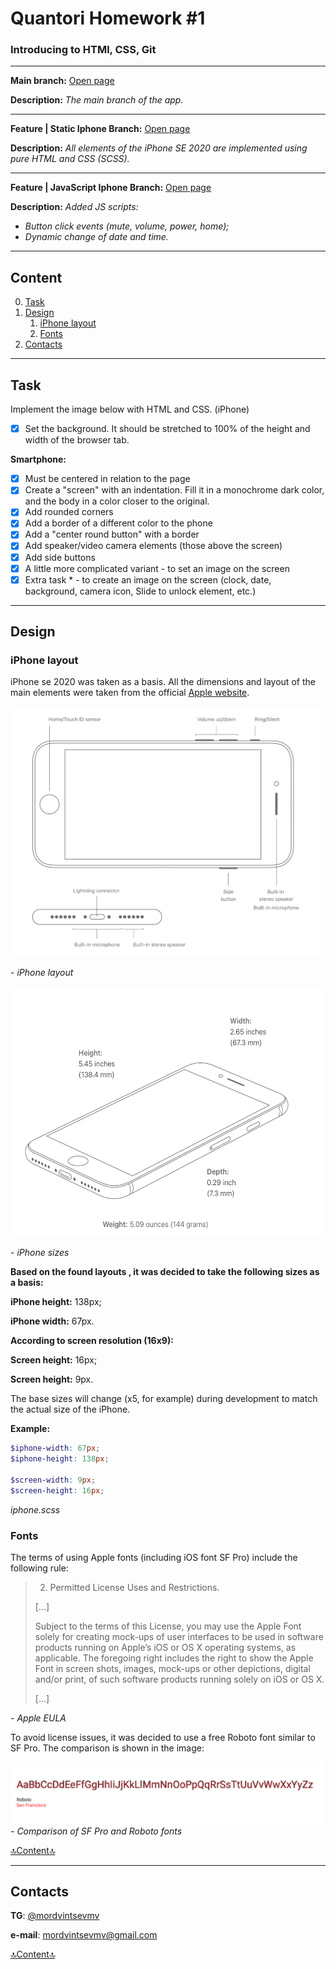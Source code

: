 # Quantori Homework #1

### Introducing to HTMl, CSS, Git

---

**Main branch:** <a href="https://mordvintsevmv.github.io/quantori_homework_1" target="_blank">Open page</a>

**Description:** *The main branch of the app.*

---

**Feature | Static Iphone Branch:** <a href="https://quantori-hw1-feature-static.netlify.app/" target="_blank">Open page</a>

**Description:** *All elements of the iPhone SE 2020 are implemented using pure HTML and CSS (SCSS).*

---

**Feature | JavaScript Iphone Branch:** <a href="https://quantori-hw1-feature-js.netlify.app/" target="_blank">Open page</a>

**Description:** *Added JS scripts:*

- *Button click events (mute, volume, power, home);*
- *Dynamic change of date and time.*

---

## <a name="content">Content</a>

0. [Task](#Task)
0. [Design](#design)
    1. [iPhone layout](#design-iphone)
    1. [Fonts](#design-fonts)
2. [Contacts](#contacts)


---

## <a name="Task">Task</a>

Implement the image below with HTML and CSS. (iPhone)
- [X] Set the background. It should be stretched to 100% of the height and width of the browser tab.

**Smartphone:**
- [X] Must be centered in relation to the page
- [X] Create a "screen" with an indentation. Fill it in a monochrome dark color, and the body in a color closer to the original.
- [X] Add rounded corners
- [X] Add a border of a different color to the phone
- [X] Add a "center round button" with a border
- [X] Add speaker/video camera elements (those above the screen)
- [X] Add side buttons 
- [X] A little more complicated variant - to set an image on the screen
- [X] Extra task  * - to create an image on the screen (clock, date, background, camera icon, Slide to unlock element, etc.)

---

## <a name="design">Design</a>

### <a name="design-iphone">iPhone layout</a>

iPhone se 2020 was taken as a basis.
All the dimensions and layout of the main elements were taken from the official [Apple website](https://www.apple.com/iphone-se/specs/).

<img src="readme-img/iphone-laout.png" alt="iPhone layout" height="400px"/>

*- iPhone layout*

<img src="readme-img/iphone-size.png" alt="iPhone sizes" height="400px"/>

*- iPhone sizes*

**Based on the found layouts , it was decided to take the following sizes as a basis:**

**iPhone height:** 138px;

**iPhone width:** 67px.

**According to screen resolution (16x9):**

**Screen height:** 16px;

**Screen height:** 9px.

The base sizes will change (x5, for example) during development to match the actual size of the iPhone.

**Example:**

```scss
$iphone-width: 67px;
$iphone-height: 138px;

$screen-width: 9px;
$screen-height: 16px;
```

*iphone.scss*

### <a name="design-fonts">Fonts</a>

The terms of using Apple fonts (including iOS font SF Pro) include the following rule:

> 2. Permitted License Uses and Restrictions.
> 
> [...]
> 
> Subject to the terms of this License, you may use the Apple Font solely for creating mock-ups of user interfaces to be used in software products running on Apple’s iOS or OS X operating systems, as applicable. The foregoing right includes the right to show the Apple Font in screen shots, images, mock-ups or other depictions, digital and/or print, of such software products running solely on iOS or OS X.
> 
> [...]

*- Apple EULA*

To avoid license issues, it was decided to use a free Roboto font similar to SF Pro. 
The comparison is shown in the image:

![SF Pro vs Roboto](readme-img/sf_roboto_compare.png)
*- Comparison of SF Pro and Roboto fonts*

[🔝Content🔝](#content)

---

## <a name="contacts">Contacts</a>

**TG**: [@mordvintsevmv](https://t.me/mordvintsevmv)

**e-mail**: mordvintsevmv@gmail.com


[🔝Content🔝](#content)
